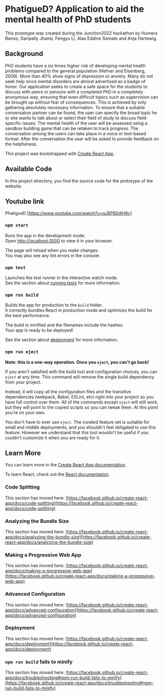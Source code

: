 # PhatigueD? Application to aid the mental health of PhD students

This prototype was created during the Junction2022 hackathon by Humera Banoo, Garipally Jhansi, Fengyu Li, Alaa Eddine Somate and Anja Hartewig. 

## Background
PhD students have a six times higher risk of developing mental health problems compared to the general population (Hefner and Eisenberg, 2009). More than 40% show signs of depression or anxiety. Many do not seek help since mental disorders are almost advertised as a badge of honor.
Our application seeks to create a safe space for the students to discuss with peers or persons with a completed PhD in a completely anonymous way, ensuring that even difficult topics such as supervision can be brought up without fear of consequences. This is achieved by only gathering absolutely necessary information. To ensure that a suitable conversation partner can be found, the user can specify the broad topic he or she wants to talk about or select their field of study to discuss field-specific issues. The mental health of the user will be assessed using a sandbox building game that can be retaken to track progress. The conversation among the users can take place in a voice or text-based format. After the conversation the user will be asked to provide feedback on the helpfulness.

This project was bootstrapped with [Create React App](https://github.com/facebook/create-react-app).

## Available Code

In this project directory, you find the source code for the prototype of the website.

## Youtube link

PhatigueD [https://www.youtube.com/watch?v=qJBP60dIH6c]

### `npm start`

Runs the app in the development mode.\
Open [http://localhost:3000](http://localhost:3000) to view it in your browser.

The page will reload when you make changes.\
You may also see any lint errors in the console.

### `npm test`

Launches the test runner in the interactive watch mode.\
See the section about [running tests](https://facebook.github.io/create-react-app/docs/running-tests) for more information.

### `npm run build`

Builds the app for production to the `build` folder.\
It correctly bundles React in production mode and optimizes the build for the best performance.

The build is minified and the filenames include the hashes.\
Your app is ready to be deployed!

See the section about [deployment](https://facebook.github.io/create-react-app/docs/deployment) for more information.

### `npm run eject`

**Note: this is a one-way operation. Once you `eject`, you can't go back!**

If you aren't satisfied with the build tool and configuration choices, you can `eject` at any time. This command will remove the single build dependency from your project.

Instead, it will copy all the configuration files and the transitive dependencies (webpack, Babel, ESLint, etc) right into your project so you have full control over them. All of the commands except `eject` will still work, but they will point to the copied scripts so you can tweak them. At this point you're on your own.

You don't have to ever use `eject`. The curated feature set is suitable for small and middle deployments, and you shouldn't feel obligated to use this feature. However we understand that this tool wouldn't be useful if you couldn't customize it when you are ready for it.

## Learn More

You can learn more in the [Create React App documentation](https://facebook.github.io/create-react-app/docs/getting-started).

To learn React, check out the [React documentation](https://reactjs.org/).

### Code Splitting

This section has moved here: [https://facebook.github.io/create-react-app/docs/code-splitting](https://facebook.github.io/create-react-app/docs/code-splitting)

### Analyzing the Bundle Size

This section has moved here: [https://facebook.github.io/create-react-app/docs/analyzing-the-bundle-size](https://facebook.github.io/create-react-app/docs/analyzing-the-bundle-size)

### Making a Progressive Web App

This section has moved here: [https://facebook.github.io/create-react-app/docs/making-a-progressive-web-app](https://facebook.github.io/create-react-app/docs/making-a-progressive-web-app)

### Advanced Configuration

This section has moved here: [https://facebook.github.io/create-react-app/docs/advanced-configuration](https://facebook.github.io/create-react-app/docs/advanced-configuration)

### Deployment

This section has moved here: [https://facebook.github.io/create-react-app/docs/deployment](https://facebook.github.io/create-react-app/docs/deployment)

### `npm run build` fails to minify

This section has moved here: [https://facebook.github.io/create-react-app/docs/troubleshooting#npm-run-build-fails-to-minify](https://facebook.github.io/create-react-app/docs/troubleshooting#npm-run-build-fails-to-minify)
